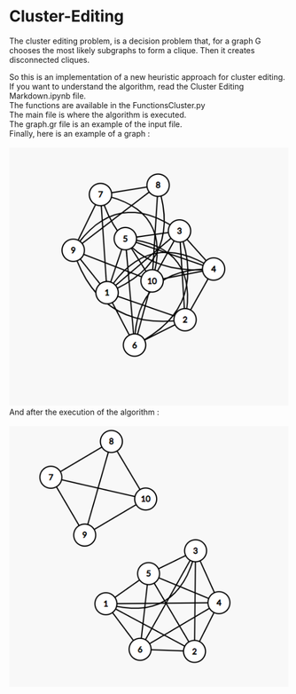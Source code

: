 # Cluster-Editing
The cluster editing problem, is a decision problem that, for a graph G chooses the most likely subgraphs to form a clique. Then it creates disconnected cliques.

So this is an implementation of a new heuristic approach for cluster editing. <br>
If you want to understand the algorithm, read the Cluster Editing Markdown.ipynb file. <br>
The functions are available in the FunctionsCluster.py<br>
The main file is where the algorithm is executed.<br>
The graph.gr file is an example of the input file.<br>
Finally, here is an example of a graph : <br><br>
![alt text](https://github.com/NizarElAouina/Cluster-Editing/blob/main/before.png)<br>
And after the execution of the algorithm :<br><br>
![alt text](https://github.com/NizarElAouina/Cluster-Editing/blob/main/after.png)
